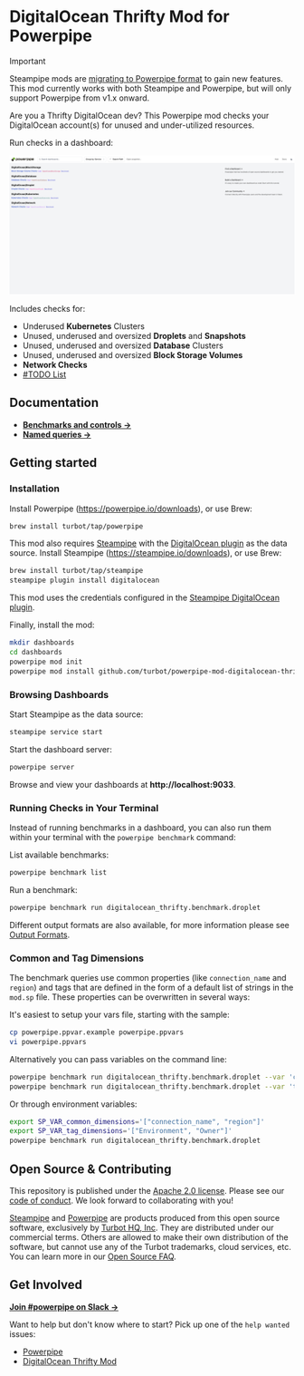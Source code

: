# DigitalOcean Thrifty Mod for Powerpipe

> [!IMPORTANT]
> Steampipe mods are [migrating to Powerpipe format](https://powerpipe.io) to gain new features. This mod currently works with both Steampipe and Powerpipe, but will only support Powerpipe from v1.x onward.

Are you a Thrifty DigitalOcean dev? This Powerpipe mod checks your DigitalOcean account(s) for unused and under-utilized resources.

Run checks in a dashboard:

![image](https://raw.githubusercontent.com/turbot/steampipe-mod-digitalocean-thrifty/main/docs/digitalocean_thrifty_dashboard.png)

Includes checks for:

- Underused **Kubernetes** Clusters
- Unused, underused and oversized **Droplets** and **Snapshots**
- Unused, underused and oversized **Database** Clusters
- Unused, underused and oversized **Block Storage Volumes**
- **Network Checks**
- [#TODO List](https://github.com/turbot/steampipe-mod-digitalocean-thrifty/issues?q=is%3Aissue+is%3Aopen+label%3A%22good+first+issue%22)

## Documentation

- **[Benchmarks and controls →](https://hub.powerpipe.io/mods/turbot/digitalocean_thrifty/controls)**
- **[Named queries →](https://hub.powerpipe.io/mods/turbot/digitalocean_thrifty/queries)**

## Getting started

### Installation

Install Powerpipe (https://powerpipe.io/downloads), or use Brew:

```sh
brew install turbot/tap/powerpipe
```

This mod also requires [Steampipe](https://steampipe.io) with the [DigitalOcean plugin](https://hub.steampipe.io/plugins/turbot/digitalocean) as the data source. Install Steampipe (https://steampipe.io/downloads), or use Brew:

```sh
brew install turbot/tap/steampipe
steampipe plugin install digitalocean
```

This mod uses the credentials configured in the [Steampipe DigitalOcean plugin](https://hub.steampipe.io/plugins/turbot/digitalocean).

Finally, install the mod:

```sh
mkdir dashboards
cd dashboards
powerpipe mod init
powerpipe mod install github.com/turbot/powerpipe-mod-digitalocean-thrifty
```

### Browsing Dashboards

Start Steampipe as the data source:

```sh
steampipe service start
```

Start the dashboard server:

```sh
powerpipe server
```

Browse and view your dashboards at **http://localhost:9033**.

### Running Checks in Your Terminal

Instead of running benchmarks in a dashboard, you can also run them within your
terminal with the `powerpipe benchmark` command:

List available benchmarks:

```sh
powerpipe benchmark list
```

Run a benchmark:

```sh
powerpipe benchmark run digitalocean_thrifty.benchmark.droplet
```

Different output formats are also available, for more information please see
[Output Formats](https://powerpipe.io/docs/reference/cli/benchmark#output-formats).

### Common and Tag Dimensions

The benchmark queries use common properties (like `connection_name` and `region`) and tags that are defined in the form of a default list of strings in the `mod.sp` file. These properties can be overwritten in several ways:

It's easiest to setup your vars file, starting with the sample:

```sh
cp powerpipe.ppvar.example powerpipe.ppvars
vi powerpipe.ppvars
```

Alternatively you can pass variables on the command line:

```sh
powerpipe benchmark run digitalocean_thrifty.benchmark.droplet --var 'common_dimensions=["connection_name", "region"]'
powerpipe benchmark run digitalocean_thrifty.benchmark.droplet --var 'tag_dimensions=["Environment", "Owner"]'
```

Or through environment variables:

```sh
export SP_VAR_common_dimensions='["connection_name", "region"]'
export SP_VAR_tag_dimensions='["Environment", "Owner"]'
powerpipe benchmark run digitalocean_thrifty.benchmark.droplet
```

## Open Source & Contributing

This repository is published under the [Apache 2.0 license](https://www.apache.org/licenses/LICENSE-2.0). Please see our [code of conduct](https://github.com/turbot/.github/blob/main/CODE_OF_CONDUCT.md). We look forward to collaborating with you!

[Steampipe](https://steampipe.io) and [Powerpipe](https://powerpipe.io) are products produced from this open source software, exclusively by [Turbot HQ, Inc](https://turbot.com). They are distributed under our commercial terms. Others are allowed to make their own distribution of the software, but cannot use any of the Turbot trademarks, cloud services, etc. You can learn more in our [Open Source FAQ](https://turbot.com/open-source).

## Get Involved

**[Join #powerpipe on Slack →](https://turbot.com/community/join)**

Want to help but don't know where to start? Pick up one of the `help wanted` issues:

- [Powerpipe](https://github.com/turbot/powerpipe/labels/help%20wanted)
- [DigitalOcean Thrifty Mod](https://github.com/turbot/steampipe-mod-digitalocean-thrifty/labels/help%20wanted)
